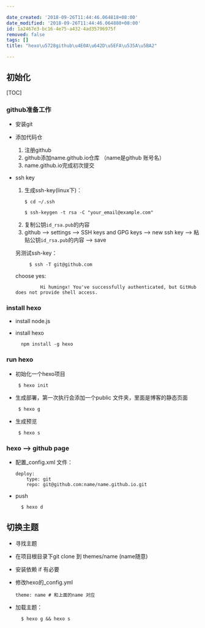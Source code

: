 ```yaml
---

date_created: '2018-09-26T11:44:46.064818+08:00'
date_modified: '2018-09-26T11:44:46.064880+08:00'
id: 1a2467e3-bc16-4e75-a432-4ad35796975f
removed: false
tags: []
title: "hexo\u5728github\u4E0A\u642D\u5EFA\u535A\u5BA2"

---
```



## 初始化

[TOC]

### github准备工作
- 安装git
- 添加代码仓
    1. 注册github
    2. github添加name.github.io仓库 （name是github 账号名）
    1. name.github.io完成初次提交

-  ssh key

    1. 生成ssh-key(linux下)：
        ```
        $ cd ~/.ssh

        $ ssh-keygen -t rsa -C "your_email@example.com"
        ```
    1. 复制公钥`id_rsa.pub`的内容
    2. github --> settings --> SSH keys and GPG keys --> new ssh key --> 粘贴公钥`id_rsa.pub`的内容 --> save

    另测试ssh-key：

            $ ssh -T git@github.com

    choose yes:

                Hi humingx! You've successfully authenticated, but GitHub does not provide shell access.

###  install hexo
- install node.js
- install hexo

        npm install -g hexo

### run hexo
-  初始化一个hexo项目

        $ hexo init

-  生成部署，第一次执行会添加一个public 文件夹，里面是博客的静态页面

        $ hexo g
-  生成预览

        $ hexo s

### hexo --> github page

- 配置_config.xml 文件：

    ```
    deploy:
        type: git
        repo: git@github.com:name/name.github.io.git
    ```
- push

        $ hexo d



## 切换主题
- 寻找主题
- 在项目根目录下git clone 到 themes/name  (name随意)
- 安装依赖 if 有必要
- 修改hexo的_config.yml

    ```
    theme: name # 和上面的name 对应
    ```
- 加载主题：

        $ hexo g && hexo s
